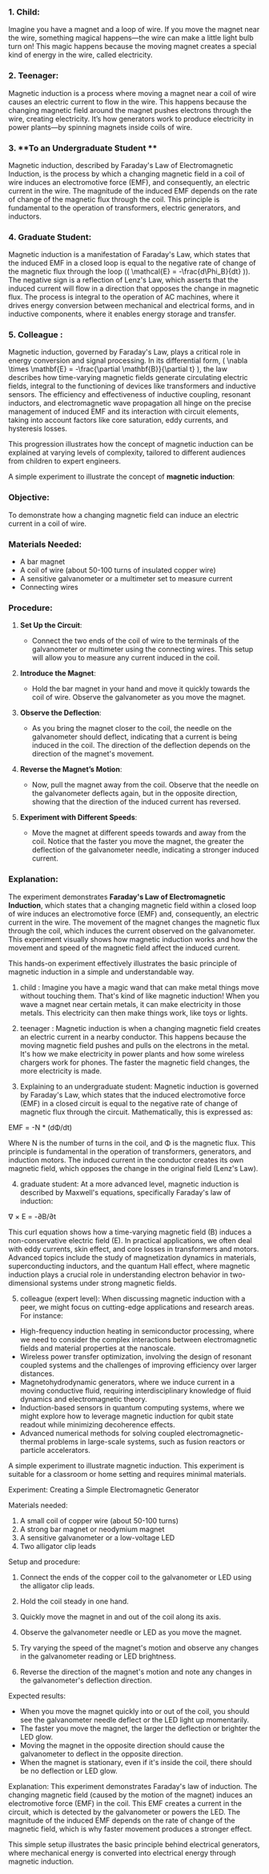 
### 1. **Child:**
Imagine you have a magnet and a loop of wire. If you move the magnet near the wire, something magical happens—the wire can make a little light bulb turn on! This magic happens because the moving magnet creates a special kind of energy in the wire, called electricity.

### 2. **Teenager:**
Magnetic induction is a process where moving a magnet near a coil of wire causes an electric current to flow in the wire. This happens because the changing magnetic field around the magnet pushes electrons through the wire, creating electricity. It’s how generators work to produce electricity in power plants—by spinning magnets inside coils of wire.

### 3. **To an Undergraduate Student **
Magnetic induction, described by Faraday's Law of Electromagnetic Induction, is the process by which a changing magnetic field in a coil of wire induces an electromotive force (EMF), and consequently, an electric current in the wire. The magnitude of the induced EMF depends on the rate of change of the magnetic flux through the coil. This principle is fundamental to the operation of transformers, electric generators, and inductors.

### 4. **Graduate Student:**
Magnetic induction is a manifestation of Faraday's Law, which states that the induced EMF in a closed loop is equal to the negative rate of change of the magnetic flux through the loop (\( \mathcal{E} = -\frac{d\Phi_B}{dt} \)). The negative sign is a reflection of Lenz's Law, which asserts that the induced current will flow in a direction that opposes the change in magnetic flux. The process is integral to the operation of AC machines, where it drives energy conversion between mechanical and electrical forms, and in inductive components, where it enables energy storage and transfer.

### 5. **Colleague :**
Magnetic induction, governed by Faraday's Law, plays a critical role in energy conversion and signal processing. In its differential form, \( \nabla \times \mathbf{E} = -\frac{\partial \mathbf{B}}{\partial t} \), the law describes how time-varying magnetic fields generate circulating electric fields, integral to the functioning of devices like transformers and inductive sensors. The efficiency and effectiveness of inductive coupling, resonant inductors, and electromagnetic wave propagation all hinge on the precise management of induced EMF and its interaction with circuit elements, taking into account factors like core saturation, eddy currents, and hysteresis losses.

This progression illustrates how the concept of magnetic induction can be explained at varying levels of complexity, tailored to different audiences from children to expert engineers.

A simple experiment to illustrate the concept of **magnetic induction**:

### Objective:
To demonstrate how a changing magnetic field can induce an electric current in a coil of wire.

### Materials Needed:
- A bar magnet
- A coil of wire (about 50-100 turns of insulated copper wire)
- A sensitive galvanometer or a multimeter set to measure current
- Connecting wires

### Procedure:

1. **Set Up the Circuit**:
   - Connect the two ends of the coil of wire to the terminals of the galvanometer or multimeter using the connecting wires. This setup will allow you to measure any current induced in the coil.

2. **Introduce the Magnet**:
   - Hold the bar magnet in your hand and move it quickly towards the coil of wire. Observe the galvanometer as you move the magnet.

3. **Observe the Deflection**:
   - As you bring the magnet closer to the coil, the needle on the galvanometer should deflect, indicating that a current is being induced in the coil. The direction of the deflection depends on the direction of the magnet's movement.

4. **Reverse the Magnet’s Motion**:
   - Now, pull the magnet away from the coil. Observe that the needle on the galvanometer deflects again, but in the opposite direction, showing that the direction of the induced current has reversed.

5. **Experiment with Different Speeds**:
   - Move the magnet at different speeds towards and away from the coil. Notice that the faster you move the magnet, the greater the deflection of the galvanometer needle, indicating a stronger induced current.

### Explanation:
The experiment demonstrates **Faraday's Law of Electromagnetic Induction**, which states that a changing magnetic field within a closed loop of wire induces an electromotive force (EMF) and, consequently, an electric current in the wire. The movement of the magnet changes the magnetic flux through the coil, which induces the current observed on the galvanometer. This experiment visually shows how magnetic induction works and how the movement and speed of the magnetic field affect the induced current.

This hands-on experiment effectively illustrates the basic principle of magnetic induction in a simple and understandable way.

1.  child :
Imagine you have a magic wand that can make metal things move without touching them. That's kind of like magnetic induction! When you wave a magnet near certain metals, it can make electricity in those metals. This electricity can then make things work, like toys or lights.

2.  teenager :
Magnetic induction is when a changing magnetic field creates an electric current in a nearby conductor. This happens because the moving magnetic field pushes and pulls on the electrons in the metal. It's how we make electricity in power plants and how some wireless chargers work for phones. The faster the magnetic field changes, the more electricity is made.

3. Explaining to an undergraduate student:
Magnetic induction is governed by Faraday's Law, which states that the induced electromotive force (EMF) in a closed circuit is equal to the negative rate of change of magnetic flux through the circuit. Mathematically, this is expressed as:

EMF = -N * (dΦ/dt)

Where N is the number of turns in the coil, and Φ is the magnetic flux. This principle is fundamental in the operation of transformers, generators, and induction motors. The induced current in the conductor creates its own magnetic field, which opposes the change in the original field (Lenz's Law).

4.  graduate student:
At a more advanced level, magnetic induction is described by Maxwell's equations, specifically Faraday's law of induction:

∇ × E = -∂B/∂t

This curl equation shows how a time-varying magnetic field (B) induces a non-conservative electric field (E). In practical applications, we often deal with eddy currents, skin effect, and core losses in transformers and motors. Advanced topics include the study of magnetization dynamics in materials, superconducting inductors, and the quantum Hall effect, where magnetic induction plays a crucial role in understanding electron behavior in two-dimensional systems under strong magnetic fields.

5.  colleague (expert level):
When discussing magnetic induction with a peer, we might focus on cutting-edge applications and research areas. For instance:

- High-frequency induction heating in semiconductor processing, where we need to consider the complex interactions between electromagnetic fields and material properties at the nanoscale.
- Wireless power transfer optimization, involving the design of resonant coupled systems and the challenges of improving efficiency over larger distances.
- Magnetohydrodynamic generators, where we induce current in a moving conductive fluid, requiring interdisciplinary knowledge of fluid dynamics and electromagnetic theory.
- Induction-based sensors in quantum computing systems, where we might explore how to leverage magnetic induction for qubit state readout while minimizing decoherence effects.
- Advanced numerical methods for solving coupled electromagnetic-thermal problems in large-scale systems, such as fusion reactors or particle accelerators.

A simple experiment to illustrate magnetic induction. This experiment is suitable for a classroom or home setting and requires minimal materials.

Experiment: Creating a Simple Electromagnetic Generator

Materials needed:
1. A small coil of copper wire (about 50-100 turns)
2. A strong bar magnet or neodymium magnet
3. A sensitive galvanometer or a low-voltage LED
4. Two alligator clip leads

Setup and procedure:
1. Connect the ends of the copper coil to the galvanometer or LED using the alligator clip leads.

2. Hold the coil steady in one hand.

3. Quickly move the magnet in and out of the coil along its axis.

4. Observe the galvanometer needle or LED as you move the magnet.

5. Try varying the speed of the magnet's motion and observe any changes in the galvanometer reading or LED brightness.

6. Reverse the direction of the magnet's motion and note any changes in the galvanometer's deflection direction.

Expected results:
- When you move the magnet quickly into or out of the coil, you should see the galvanometer needle deflect or the LED light up momentarily.
- The faster you move the magnet, the larger the deflection or brighter the LED glow.
- Moving the magnet in the opposite direction should cause the galvanometer to deflect in the opposite direction.
- When the magnet is stationary, even if it's inside the coil, there should be no deflection or LED glow.

Explanation:
This experiment demonstrates Faraday's law of induction. The changing magnetic field (caused by the motion of the magnet) induces an electromotive force (EMF) in the coil. This EMF creates a current in the circuit, which is detected by the galvanometer or powers the LED. The magnitude of the induced EMF depends on the rate of change of the magnetic field, which is why faster movement produces a stronger effect.

This simple setup illustrates the basic principle behind electrical generators, where mechanical energy is converted into electrical energy through magnetic induction.
